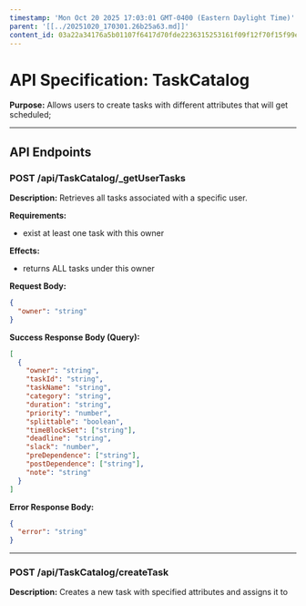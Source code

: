 ```yaml
---
timestamp: 'Mon Oct 20 2025 17:03:01 GMT-0400 (Eastern Daylight Time)'
parent: '[[../20251020_170301.26b25a63.md]]'
content_id: 03a22a34176a5b01107f6417d70fde2236315253161f09f12f70f15f99e9fc7a
---
```


# API Specification: TaskCatalog

**Purpose:** Allows users to create tasks with different attributes that will get scheduled;

***

## API Endpoints

### POST /api/TaskCatalog/\_getUserTasks

**Description:** Retrieves all tasks associated with a specific user.

**Requirements:**

* exist at least one task with this owner

**Effects:**

* returns ALL tasks under this owner

**Request Body:**

```json
{
  "owner": "string"
}
```

**Success Response Body (Query):**

```json
[
  {
    "owner": "string",
    "taskId": "string",
    "taskName": "string",
    "category": "string",
    "duration": "string",
    "priority": "number",
    "splittable": "boolean",
    "timeBlockSet": ["string"],
    "deadline": "string",
    "slack": "number",
    "preDependence": ["string"],
    "postDependence": ["string"],
    "note": "string"
  }
]
```

**Error Response Body:**

```json
{
  "error": "string"
}
```

***

### POST /api/TaskCatalog/createTask

**Description:** Creates a new task with specified attributes and assigns it to
